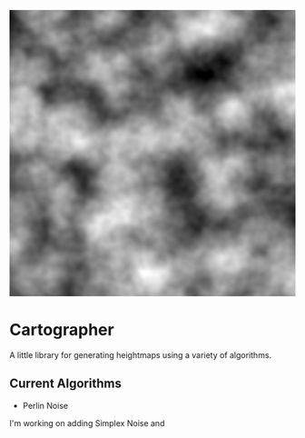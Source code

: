 ![logo.png](logo.png)
# Cartographer
A little library for generating heightmaps using a variety of algorithms.

## Current Algorithms
- Perlin Noise

I'm working on adding Simplex Noise and 